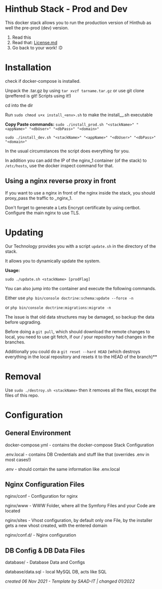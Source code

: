 # Hinthub Stack - Prod and Dev
This docker stack allows you to run the production version of Hinthub as well the pre-prod (dev) version.

1. Read this 
2. Read that: [License.md](LICENSE.md)
3. Go back to your work! :D

# Installation

check if docker-compose is installed.

Unpack the .tar.gz by using `tar xvzf tarname.tar.gz` or use git clone (preffered is git! Scripts using it!)

cd into the dir

Run `sudo chmod u+x install_<env>.sh` to make the install_<env>_.sh executable

**Copy Paste commands:**
`sudo ./install_prod.sh "<stackName>" "<appName>" "<dbUser>" "<dbPass>" "<domain>" `

`sudo ./install_dev.sh "<stackName>" "<appName>" "<dbUser>" "<dbPass>" "<domain>"`

In the usual circumstances the script does everything for you.

In addition you can add the IP of the nginx_1 container (of the stack) to `/etc/hosts`, use the docker inspect command for that.

## Using a nginx reverse proxy in front

If you want to use a nginx in front of the nginx inside the stack, you should proxy_pass the traffic to <stackName>_nginx_1. 

Don't forget to generate a Lets Encrypt certificate by using certbot. Configure the main nginx to use TLS. 

# Updating

Our Technology provides you with a script `update.sh` in the directory of the stack.

It allows you to dynamically update the system. 

**Usage:**

`sudo ./update.sh <stackName> [prodFlag]`

You can also jump into the container and execute the following commands.

Either use `php bin/console doctrine:schema:update --force -n`

or `php bin/console doctrine:migrations:migrate -n`

The issue is that old data structures may be damaged, so backup the data before upgrading.

Before doing a  `git pull`, which should download the remote changes to local, you need to use git fetch, if our / your repository had changes in the branches.

Additionally you could do a `git reset --hard HEAD` (which destroys everything in the local repository and resets it to the HEAD of the branch)**

# Removal

Use `sudo ./destroy.sh <stackName>` then it removes all the files, except the files of this repo.

# Configuration

## General Environment

docker-compose.yml - contains the docker-compose Stack Configuration

.env.local - contains DB Credentials and stuff like that (overrides .env in most cases!)

.env - should contain the same information like .env.local

## Nginx Configuration Files

nginx/conf - Configuration for nginx

nginx/www - WWW Folder, where all the Symfony Files and your Code are located

nginx/sites - Vhost configuration, by default only one File, by the installer gets a new vhost created, with the entered domain

nginx/conf.d/ - Nginx configuration

## DB Config  & DB Data Files

database/  - Database Data and Configs

database/data.sql - local MySQL DB, acts like SQL

*created 06 Nov 2021 - Template by SAAD-IT | changed 01/2022*
